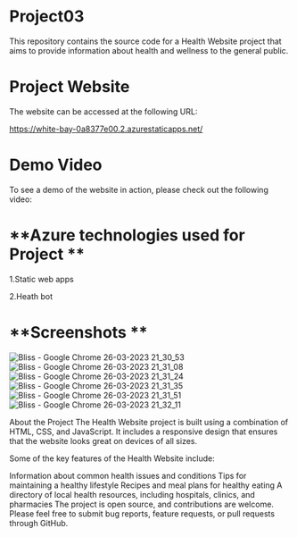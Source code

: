 # Project03
This repository contains the source code for a Health Website project that aims to provide information about health and wellness to the general public.

# **Project Website**
The website can be accessed at the following URL:

https://white-bay-0a8377e00.2.azurestaticapps.net/

# **Demo Video**
To see a demo of the website in action, please check out the following video:


# **Azure technologies used for Project **


1.Static web apps

2.Heath bot

# **Screenshots **
![Bliss - Google Chrome 26-03-2023 21_30_53](https://user-images.githubusercontent.com/81307680/227788367-dc15757b-55cd-4d3e-9027-14e46779963e.png)
![Bliss - Google Chrome 26-03-2023 21_31_08](https://user-images.githubusercontent.com/81307680/227788397-23403fbd-e97e-479d-902a-2e17bf85446e.png)
![Bliss - Google Chrome 26-03-2023 21_31_24](https://user-images.githubusercontent.com/81307680/227788456-af23751a-8a0f-4abd-b41e-7133dc73b9a5.png)
![Bliss - Google Chrome 26-03-2023 21_31_35](https://user-images.githubusercontent.com/81307680/227788489-e55c0ac4-08d1-4078-9d2c-db1d3671dd4f.png)
![Bliss - Google Chrome 26-03-2023 21_31_51](https://user-images.githubusercontent.com/81307680/227788504-7cc86a8b-b4a1-4d2b-a080-749bb15e1220.png)
![Bliss - Google Chrome 26-03-2023 21_32_11](https://user-images.githubusercontent.com/81307680/227788514-67ce4b2d-c782-4804-a5d4-baf0aab3344f.png)


About the Project
The Health Website project is built using a combination of HTML, CSS, and JavaScript. It includes a responsive design that ensures that the website looks great on devices of all sizes.

Some of the key features of the Health Website include:

Information about common health issues and conditions
Tips for maintaining a healthy lifestyle
Recipes and meal plans for healthy eating
A directory of local health resources, including hospitals, clinics, and pharmacies
The project is open source, and contributions are welcome. Please feel free to submit bug reports, feature requests, or pull requests through GitHub.
